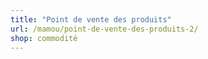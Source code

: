 ```yaml
---
title: "Point de vente des produits"
url: /mamou/point-de-vente-des-produits-2/
shop: commodité
---
```

